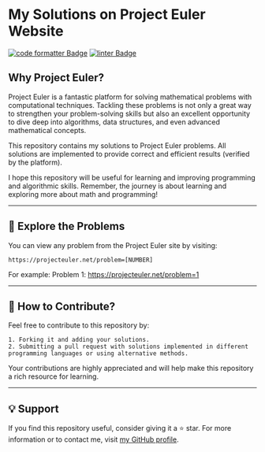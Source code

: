 # My Solutions on Project Euler Website

[![code formatter Badge](https://img.shields.io/badge/Code%20Style-autopep8-blue?logo=python&logoColor=white)](https://github.com/microsoft/vscode-autopep8)
[![linter Badge](https://img.shields.io/badge/Linter-flake8-yellow?logo=python&logoColor=white)](https://github.com/microsoft/vscode-flake8)

## Why Project Euler?

Project Euler is a fantastic platform for solving mathematical problems with computational techniques. Tackling these problems is not only a great way to strengthen your problem-solving skills but also an excellent opportunity to dive deep into algorithms, data structures, and even advanced mathematical concepts.

This repository contains my solutions to Project Euler problems. All solutions are implemented to provide correct and efficient results (verified by the platform).

I hope this repository will be useful for learning and improving programming and algorithmic skills. Remember, the journey is about learning and exploring more about math and programming!

---

## 🌟 Explore the Problems

You can view any problem from the Project Euler site by visiting:
```
https://projecteuler.net/problem=[NUMBER]
```

For example:
Problem 1:
https://projecteuler.net/problem=1

---
## 🤝 How to Contribute?

Feel free to contribute to this repository by:

    1. Forking it and adding your solutions.
    2. Submitting a pull request with solutions implemented in different programming languages or using alternative methods.

Your contributions are highly appreciated and will help make this repository a rich resource for learning.

---

## 💡 Support

If you find this repository useful, consider giving it a ⭐ star.
For more information or to contact me, visit [my GitHub profile](https://github.com/AliBinary/).

